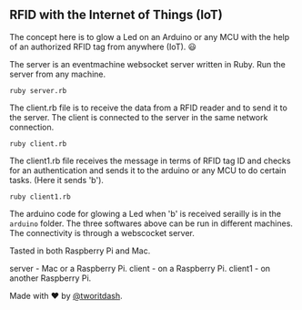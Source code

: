 ## RFID with the Internet of Things  (IoT) 

The concept here is to glow a Led on an Arduino or any MCU with the help of an authorized RFID tag from anywhere (IoT). :smiley:

The server is an eventmachine websocket server written in Ruby. Run the server from any machine.

```
ruby server.rb

```

The client.rb file is to receive the data from a RFID reader and to send it to the server. The client is connected to the server in the same network connection.

```
ruby client.rb

```

The client1.rb file receives the message in terms of RFID tag ID and checks for an authentication and sends it to the arduino or any MCU to do certain tasks. (Here it sends 'b').

```
ruby client1.rb

```
The arduino code for glowing a Led when 'b' is received serailly is in the ```arduino``` folder.
The three softwares above can be run in different machines. The connectivity is through a webscocket server.

Tasted in both Raspberry Pi and Mac.

server - Mac or a Raspberry Pi.
client - on a Raspberry Pi.
client1 - on another Raspberry Pi.

Made with :heart: by [@tworitdash](http://github.com/tworitdash/).  

